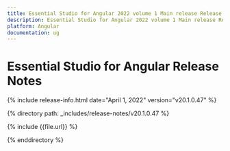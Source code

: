 ```yaml
---
title: Essential Studio for Angular 2022 volume 1 Main release Release Notes  
description: Essential Studio for Angular 2022 volume 1 Main release Release Notes  
platform: Angular
documentation: ug
---
```


# Essential Studio for Angular  Release Notes  

{% include release-info.html date="April 1, 2022" version="v20.1.0.47" %} 

{% directory path: _includes/release-notes/v20.1.0.47 %}

{% include {{file.url}} %}

{% enddirectory %}